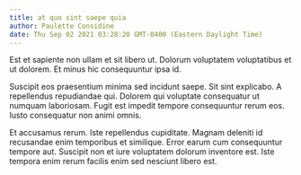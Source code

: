 ```yaml
---
title: at quo sint saepe quia
author: Paulette Considine
date: Thu Sep 02 2021 03:28:20 GMT-0400 (Eastern Daylight Time)
---
```

Est et sapiente non ullam et sit libero ut. Dolorum voluptatem voluptatibus et ut dolorem. Et minus hic consequuntur ipsa id.

 Suscipit eos praesentium minima sed incidunt saepe. Sit sint explicabo. A repellendus repudiandae qui. Dolorem qui voluptate consequatur ut numquam laboriosam. Fugit est impedit tempore consequuntur rerum eos. Iusto consequatur non animi omnis.

 Et accusamus rerum. Iste repellendus cupiditate. Magnam deleniti id recusandae enim temporibus et similique. Error earum cum consequuntur tempore aut. Suscipit non et iure voluptatem dolorum inventore est. Iste tempora enim rerum facilis enim sed nesciunt libero est.